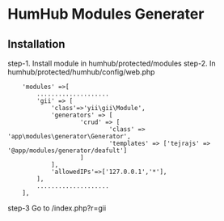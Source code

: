HumHub Modules Generater
===============================

Installation
---------------------------

step-1. Install module in humhub/protected/modules
step-2. In humhub/protected/humhub/config/web.php

```
    'modules' =>[
    	....................
		'gii' => [
			'class'=>'yii\gii\Module',
			'generators' => [
					'crud' => [
							'class' => 'app\modules\generator\Generator',
							'templates' => ['tejrajs' => '@app/modules/generator/deafult']
					]
			],
			'allowedIPs'=>['127.0.0.1','*'],
		],
		....................
	],
```

step-3 Go to /index.php?r=gii 
